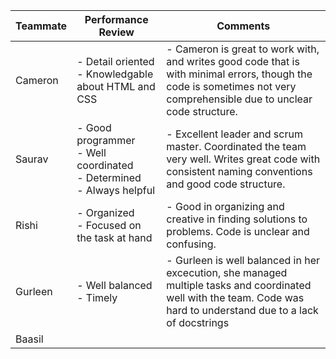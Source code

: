 | Teammate | Performance Review                                                                  | Comments                                                                                                                                                               |
|---------------|-------------------------------------------------------------------------------------|------------------------------------------------------------------------------------------------------------------------------------------------------------------------|
| Cameron       | - Detail oriented<br/> - Knowledgable about HTML and CSS <br/>                      | - Cameron is great to work with, and writes good code that is with minimal errors, though the code is sometimes not very comprehensible due to unclear code structure. |
| Saurav        | - Good programmer<br/> - Well coordinated <br/> - Determined <br/> - Always helpful | - Excellent leader and scrum master. Coordinated the team very well. Writes great code with consistent naming conventions and good code structure.                     |
| Rishi         | - Organized <br/> - Focused on the task at hand                                     | - Good in organizing and creative in finding solutions to problems. Code is unclear and confusing.                                                                     |
| Gurleen       | - Well balanced<br/> - Timely                                     | - Gurleen is well balanced in her excecution, she managed multiple tasks and coordinated well with the team. Code was hard to understand due to a lack of docstrings   |
| Baasil        |                                                                                     |                                                                                                                                                                        |